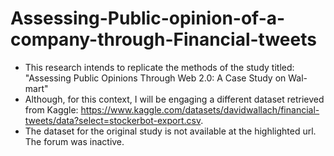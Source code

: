 # Assessing-Public-opinion-of-a-company-through-Financial-tweets
* This research intends to replicate the methods of the study titled: "Assessing Public Opinions Through Web 2.0: A Case Study on Wal-mart"
* Although, for this context, I will be engaging a different dataset retrieved from Kaggle: https://www.kaggle.com/datasets/davidwallach/financial-tweets/data?select=stockerbot-export.csv.
* The dataset for the original study is not available at the highlighted url. The forum was inactive.
